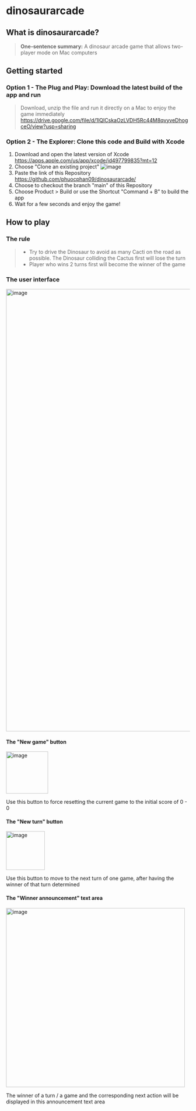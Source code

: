 # dinosaurarcade

## What is dinosaurarcade?
> **One-sentence summary:** A dinosaur arcade game that allows two-player mode on Mac computers

## Getting started
### Option 1 - The Plug and Play: Download the latest build of the app and run
> Download, unzip the file and run it directly on a Mac to enjoy the game immediately
> https://drive.google.com/file/d/1lQICskaOzLVDH5Rc44M8qvyveDhogceO/view?usp=sharing

### Option 2 - The Explorer: Clone this code and Build with Xcode
1. Download and open the latest version of Xcode https://apps.apple.com/us/app/xcode/id497799835?mt=12
2. Choose "Clone an existing project" ![image](https://user-images.githubusercontent.com/53080478/171045696-2e526ecd-375f-48bc-b799-fe9b2de4b69b.png)
3. Paste the link of this Repository https://github.com/phuocphan09/dinosaurarcade/
4. Choose to checkout the branch "main" of this Repository
5. Choose Product > Build or use the Shortcut "Command + B" to build the app
6. Wait for a few seconds and enjoy the game!

## How to play
### The rule
> - Try to drive the Dinosaur to avoid as many Cacti on the road as possible. The Dinosaur colliding the Cactus first will lose the turn
> - Player who wins 2 turns first will become the winner of the game

### The user interface

<img width="1210" alt="image" src="https://user-images.githubusercontent.com/53080478/171051708-8ce68325-6271-4a29-b2d7-ecea11e62a1b.png">

#### The "New game" button
<img width="115" alt="image" src="https://user-images.githubusercontent.com/53080478/171051610-1344599d-8843-4974-b0c0-19b0cc782960.png">

Use this button to force resetting the current game to the initial score of 0 - 0 

#### The "New turn" button
<img width="106" alt="image" src="https://user-images.githubusercontent.com/53080478/171051632-ca762565-76e3-441b-bdb4-359b4964507a.png">

Use this button to move to the next turn of one game, after having the winner of that turn determined

#### The "Winner announcement" text area
<img width="490" alt="image" src="https://user-images.githubusercontent.com/53080478/171051971-3ec977d3-7468-4e35-a116-ad6189aefaad.png">

The winner of a turn / a game and the corresponding next action will be displayed in this announcement text area
